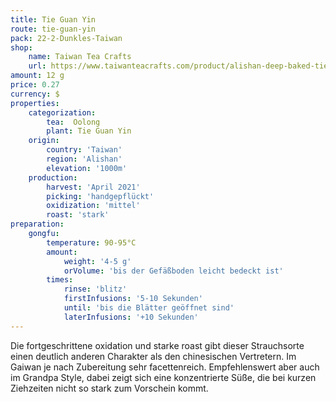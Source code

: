 ```yaml
---
title: Tie Guan Yin
route: tie-guan-yin
pack: 22-2-Dunkles-Taiwan
shop:
    name: Taiwan Tea Crafts
    url: https://www.taiwanteacrafts.com/product/alishan-deep-baked-tieguanyin-oolong-tea/?attribute_pa_weight=250-g-8-82-oz-save-20&v=3a52f3c22ed6
amount: 12 g
price: 0.27
currency: $
properties:
    categorization:
        tea:  Oolong
        plant: Tie Guan Yin
    origin:
        country: 'Taiwan'
        region: 'Alishan'
        elevation: '1000m'
    production:
        harvest: 'April 2021'
        picking: 'handgepflückt'
        oxidization: 'mittel'
        roast: 'stark'
preparation:
    gongfu:
        temperature: 90-95°C
        amount:
            weight: '4-5 g'
            orVolume: 'bis der Gefäßboden leicht bedeckt ist'
        times:
            rinse: 'blitz'
            firstInfusions: '5-10 Sekunden'
            until: 'bis die Blätter geöffnet sind'
            laterInfusions: '+10 Sekunden'
---
```

Die fortgeschrittene oxidation und starke roast gibt dieser Strauchsorte einen deutlich anderen Charakter als den chinesischen Vertretern. Im Gaiwan je nach Zubereitung sehr facettenreich. Empfehlenswert aber auch im Grandpa Style, dabei zeigt sich eine konzentrierte Süße, die bei kurzen Ziehzeiten nicht so stark zum Vorschein kommt.